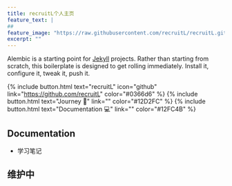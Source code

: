 ```yaml
---
title: recruitL个人主页
feature_text: |
## 
feature_image: "https://raw.githubusercontent.com/recruitL/recruitL.github.io/main/document/picture/1300_400.jpg"
excerpt: ""
---
```


Alembic is a starting point for [Jekyll](https://jekyllrb.com/) projects. Rather than starting from scratch, this boilerplate is designed to get rolling immediately. Install it, configure it, tweak it, push it.

{% include button.html text="recruitL" icon="github" link="https://github.com/recruitL" color="#0366d6" %} <!-- include 引入按钮 -->
{% include button.html text="Journey 🚄" link="" color="#12D2FC" %} 
{% include button.html text="Documentation 💻" link="" color="#12FC4B" %}

## Documentation

- 学习笔记

## 维护中
